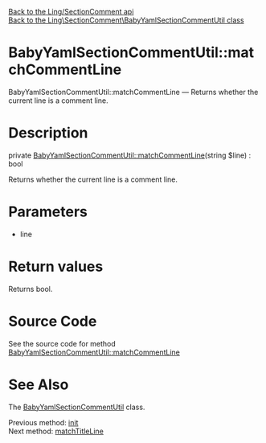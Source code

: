 [Back to the Ling/SectionComment api](https://github.com/lingtalfi/SectionComment/blob/master/doc/api/Ling/SectionComment.md)<br>
[Back to the Ling\SectionComment\BabyYamlSectionCommentUtil class](https://github.com/lingtalfi/SectionComment/blob/master/doc/api/Ling/SectionComment/BabyYamlSectionCommentUtil.md)


BabyYamlSectionCommentUtil::matchCommentLine
================



BabyYamlSectionCommentUtil::matchCommentLine — Returns whether the current line is a comment line.




Description
================


private [BabyYamlSectionCommentUtil::matchCommentLine](https://github.com/lingtalfi/SectionComment/blob/master/doc/api/Ling/SectionComment/BabyYamlSectionCommentUtil/matchCommentLine.md)(string $line) : bool




Returns whether the current line is a comment line.




Parameters
================


- line

    


Return values
================

Returns bool.








Source Code
===========
See the source code for method [BabyYamlSectionCommentUtil::matchCommentLine](https://github.com/lingtalfi/SectionComment/blob/master/BabyYamlSectionCommentUtil.php#L299-L302)


See Also
================

The [BabyYamlSectionCommentUtil](https://github.com/lingtalfi/SectionComment/blob/master/doc/api/Ling/SectionComment/BabyYamlSectionCommentUtil.md) class.

Previous method: [init](https://github.com/lingtalfi/SectionComment/blob/master/doc/api/Ling/SectionComment/BabyYamlSectionCommentUtil/init.md)<br>Next method: [matchTitleLine](https://github.com/lingtalfi/SectionComment/blob/master/doc/api/Ling/SectionComment/BabyYamlSectionCommentUtil/matchTitleLine.md)<br>

